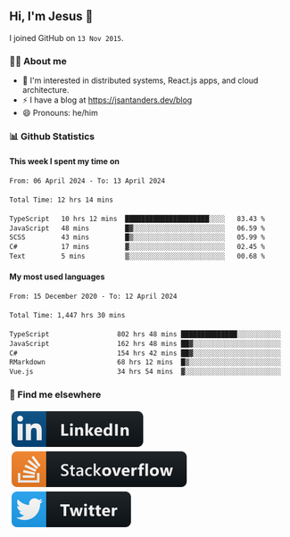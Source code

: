 ## Hi, I'm Jesus 👋

I joined GitHub on `13 Nov 2015`.

<!-- Talking about you -->

### 👨‍💻 About me

- 👦 I'm interested in distributed systems, React.js apps, and cloud architecture.
- ⚡️ I have a blog at <https://jsantanders.dev/blog>
- 😄 Pronouns: he/him

### 📊 Github Statistics

#### This week I spent my time on

<!--START_SECTION:weekly-->

```txt
From: 06 April 2024 - To: 13 April 2024

Total Time: 12 hrs 14 mins

TypeScript   10 hrs 12 mins  █████████████████████░░░░   83.43 %
JavaScript   48 mins         █▓░░░░░░░░░░░░░░░░░░░░░░░   06.59 %
SCSS         43 mins         █▒░░░░░░░░░░░░░░░░░░░░░░░   05.99 %
C#           17 mins         ▓░░░░░░░░░░░░░░░░░░░░░░░░   02.45 %
Text         5 mins          ▒░░░░░░░░░░░░░░░░░░░░░░░░   00.68 %
```

<!--END_SECTION:weekly-->

#### My most used languages

<!--START_SECTION:alltime-->

```txt
From: 15 December 2020 - To: 12 April 2024

Total Time: 1,447 hrs 30 mins

TypeScript                 802 hrs 48 mins ██████████████░░░░░░░░░░░   55.46 %
JavaScript                 162 hrs 48 mins ██▓░░░░░░░░░░░░░░░░░░░░░░   11.25 %
C#                         154 hrs 42 mins ██▓░░░░░░░░░░░░░░░░░░░░░░   10.69 %
RMarkdown                  68 hrs 12 mins  █▒░░░░░░░░░░░░░░░░░░░░░░░   04.71 %
Vue.js                     34 hrs 54 mins  ▓░░░░░░░░░░░░░░░░░░░░░░░░   02.41 %
```

<!--END_SECTION:alltime-->

### 📢 Find me elsewhere

<p>
  <a target="_blank" href="https://linkedin.com/in/jsantanders">
    <img src="https://github.com/jsantanders/jsantanders/blob/master/img/linkedin.svg" alt="LinkedIn" style="vertical-align:top; margin:4px">
  </a>
  
  <a target="_blank" href="https://stackoverflow.com/users/7318331/jesus-santander">
    <img src="https://github.com/jsantanders/jsantanders/blob/master/img/stackoverflow.svg" alt="StackOverflow" style="vertical-align:top; margin:4px">
  </a>
  
  <a target="_blank" href="http://twitter.com/jsantanders">
    <img src="https://github.com/jsantanders/jsantanders/blob/master/img/twitter.svg" alt="Twitter" style="vertical-align:top; margin:4px">
  </a>
</p>
